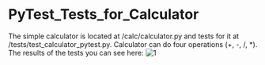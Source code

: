 # PyTest_Tests_for_Calculator
The simple calculator is located at /calc/calculator.py and tests for it at /tests/test_calculator_pytest.py.
Calculator can do four operations (+, -, /, *).
The results of the tests you can see here: ![1](https://user-images.githubusercontent.com/58918756/153034843-5c917336-43f3-4c94-8d43-95e7abe1b1f5.png)
